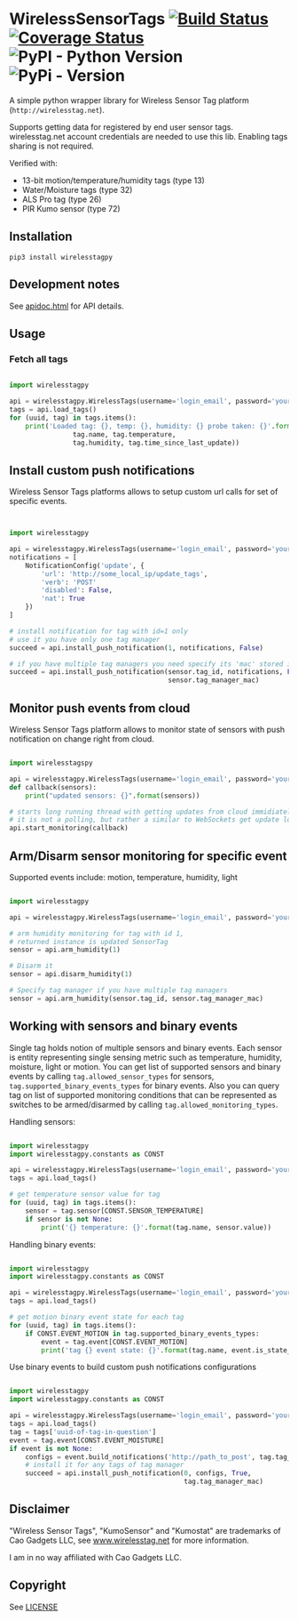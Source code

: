 # WirelessSensorTags  [![Build Status](https://travis-ci.org/sergeymaysak/wirelesstagpy.svg?branch=master)](https://travis-ci.org/sergeymaysak/wirelesstagpy) [![Coverage Status](https://coveralls.io/repos/github/sergeymaysak/wirelesstagpy/badge.svg?branch=master)](https://coveralls.io/github/sergeymaysak/wirelesstagpy?branch=master) ![PyPI - Python Version](https://img.shields.io/pypi/pyversions/wirelesstagpy.svg) ![PyPi - Version](https://img.shields.io/pypi/v/wirelesstagpy.svg)

A simple python wrapper library for Wireless Sensor Tag platform (`http://wirelesstag.net`).

Supports getting data for registered by end user sensor tags.
wirelesstag.net account credentials are needed to use this lib.
Enabling tags sharing is not required.

Verified with:

- 13-bit motion/temperature/humidity tags (type 13)
- Water/Moisture tags (type 32)
- ALS Pro tag (type 26)
- PIR Kumo sensor (type 72)

## Installation

```shell
pip3 install wirelesstagpy
```

## Development notes

See [apidoc.html](http://wirelesstag.net/apidoc.html) for API details.

## Usage

### Fetch all tags

```python

import wirelesstagpy

api = wirelesstagpy.WirelessTags(username='login_email', password='your_password')
tags = api.load_tags()
for (uuid, tag) in tags.items():
    print('Loaded tag: {}, temp: {}, humidity: {} probe taken: {}'.format(
                tag.name, tag.temperature,
                tag.humidity, tag.time_since_last_update))

```

## Install custom push notifications

Wireless Sensor Tags platforms allows to setup custom url calls for set of specific events.

```python


import wirelesstagpy

api = wirelesstagpy.WirelessTags(username='login_email', password='your_password')
notifications = [
    NotificationConfig('update', {
        'url': 'http://some_local_ip/update_tags',
        'verb': 'POST'
        'disabled': False,
        'nat': True
    })
]

# install notification for tag with id=1 only
# use it you have only one tag manager
succeed = api.install_push_notification(1, notifications, False)

# if you have multiple tag managers you need specify its 'mac' stored in each tag as following
succeed = api.install_push_notification(sensor.tag_id, notifications, False,
                                        sensor.tag_manager_mac)

```

## Monitor push events from cloud

Wireless Sensor Tags platform allows to monitor state of sensors with push notification on change right from cloud.

```python

import wirelesstagspy

api = wirelesstagpy.WirelessTags(username='login_email', password='your_password')
def callback(sensors):
    print("updated sensors: {}".format(sensors))

# starts long running thread with getting updates from cloud immidiately when change happens.
# it is not a polling, but rather a similar to WebSockets get update logic
api.start_monitoring(callback)

```

## Arm/Disarm sensor monitoring for specific event

Supported events include: motion, temperature, humidity, light

```python

import wirelesstagpy

api = wirelesstagpy.WirelessTags(username='login_email', password='your_password')

# arm humidity monitoring for tag with id 1,
# returned instance is updated SensorTag
sensor = api.arm_humidity(1)

# Disarm it
sensor = api.disarm_humidity(1)

# Specify tag manager if you have multiple tag managers
sensor = api.arm_humidity(sensor.tag_id, sensor.tag_manager_mac)

```

## Working with sensors and binary events

Single tag holds notion of multiple sensors and binary events.
Each sensor is entity representing single sensing metric such as temperature, humidity, moisture, light or motion.
You can get list of supported sensors and binary events by calling `tag.allowed_sensor_types` for sensors,
`tag.supported_binary_events_types` for binary events.
Also you can query tag on list of supported monitoring conditions that can be represented as switches to be armed/disarmed by calling `tag.allowed_monitoring_types`.

Handling sensors:

```python

import wirelesstagpy
import wirelesstagpy.constants as CONST

api = wirelesstagpy.WirelessTags(username='login_email', password='your_password')
tags = api.load_tags()

# get temperature sensor value for tag
for (uuid, tag) in tags.items():
    sensor = tag.sensor[CONST.SENSOR_TEMPERATURE]
    if sensor is not None:
        print('{} temperature: {}'.format(tag.name, sensor.value))

```

Handling binary events:

```python

import wirelesstagpy
import wirelesstagpy.constants as CONST

api = wirelesstagpy.WirelessTags(username='login_email', password='your_password')
tags = api.load_tags()

# get motion binary event state for each tag
for (uuid, tag) in tags.items():
    if CONST.EVENT_MOTION in tag.supported_binary_events_types:
        event = tag.event[CONST.EVENT_MOTION]
        print('tag {} event state: {}'.format(tag.name, event.is_state_on))

```

Use binary events to build custom push notifications configurations

```python

import wirelesstagpy
import wirelesstagpy.constants as CONST

api = wirelesstagpy.WirelessTags(username='login_email', password='your_password')
tags = api.load_tags()
tag = tags['uuid-of-tag-in-question']
event = tag.event[CONST.EVENT_MOISTURE]
if event is not None:
    configs = event.build_notifications('http://path_to_post', tag.tag_manager_mac)
    # install it for any tags of tag manager
    succeed = api.install_push_notification(0, configs, True,
                                            tag.tag_manager_mac)
```

## Disclaimer

"Wireless Sensor Tags", "KumoSensor" and "Kumostat" are trademarks of Cao Gadgets LLC,
see www.wirelesstag.net for more information.

I am in no way affiliated with Cao Gadgets LLC.

## Copyright

See [LICENSE](LICENSE)
